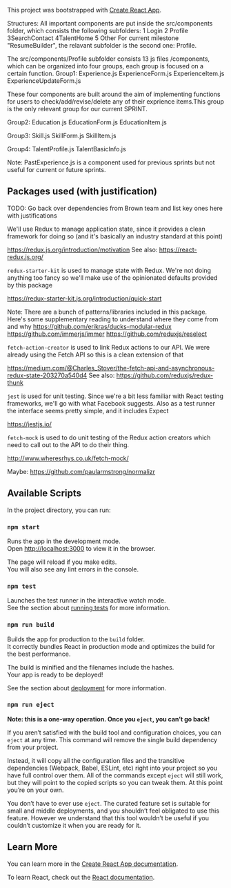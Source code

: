 This project was bootstrapped with [Create React App](https://github.com/facebook/create-react-app).

Structures:
All important components are put inside the src/components folder,
which consists the following subfolders:
1 Login 2 Profile 3SearchContact 4TalentHome 5 Other
For current milestone "ResumeBuilder", the relavant subfolder is the second one: Profile.

The src/components/Profile subfolder consists 13 js files /components, which can be organized into 
four groups, each group is focused on a certain function.
Group1: 
Experience.js
ExperienceForm.js
ExperienceItem.js
ExperienceUpdateForm.js

These four components are built around the aim of implementing functions for users to check/add/revise/delete
any of their exprience items.This group is the only relevant group for our current SPRINT.


Group2:
Education.js
EducationForm.js
EducationItem.js

Group3:
Skill.js
SkillForm.js
SkillItem.js

Group4:
TalentProfile.js
TalentBasicInfo.js

Note: PastExperience.js is a component used for previous sprints but not useful for current or future sprints.


## Packages used (with justification)

TODO: Go back over dependencies from Brown team and list key ones here with justifications

We'll use Redux to manage application state, since it provides a clean
framework for doing so (and it's basically an industry standard at this point)

https://redux.js.org/introduction/motivation
See also: https://react-redux.js.org/

`redux-starter-kit` is used to manage state with Redux. We're not doing anything
too fancy so we'll make use of the opinionated defaults provided by this package

https://redux-starter-kit.js.org/introduction/quick-start

Note: There are a bunch of patterns/libraries included in this package. Here's
some supplementary reading to understand where they come from and why
https://github.com/erikras/ducks-modular-redux
https://github.com/immerjs/immer
https://github.com/reduxjs/reselect

`fetch-action-creator` is used to link Redux actions to our API. We were already
using the Fetch API so this is a clean extension of that

https://medium.com/@Charles_Stover/the-fetch-api-and-asynchronous-redux-state-203270a540d4
See also: https://github.com/reduxjs/redux-thunk

`jest` is used for unit testing. Since we're a bit less familiar with React
testing frameworks, we'll go with what Facebook suggests. Also as a test runner
the interface seems pretty simple, and it includes Expect

https://jestjs.io/

`fetch-mock` is used to do unit testing of the Redux action creators which
need to call out to the API to do their thing. 

http://www.wheresrhys.co.uk/fetch-mock/


Maybe:
https://github.com/paularmstrong/normalizr

## Available Scripts

In the project directory, you can run:

### `npm start`

Runs the app in the development mode.<br>
Open [http://localhost:3000](http://localhost:3000) to view it in the browser.

The page will reload if you make edits.<br>
You will also see any lint errors in the console.

### `npm test`

Launches the test runner in the interactive watch mode.<br>
See the section about [running tests](https://facebook.github.io/create-react-app/docs/running-tests) for more information.

### `npm run build`

Builds the app for production to the `build` folder.<br>
It correctly bundles React in production mode and optimizes the build for the best performance.

The build is minified and the filenames include the hashes.<br>
Your app is ready to be deployed!

See the section about [deployment](https://facebook.github.io/create-react-app/docs/deployment) for more information.

### `npm run eject`

**Note: this is a one-way operation. Once you `eject`, you can’t go back!**

If you aren’t satisfied with the build tool and configuration choices, you can `eject` at any time. This command will remove the single build dependency from your project.

Instead, it will copy all the configuration files and the transitive dependencies (Webpack, Babel, ESLint, etc) right into your project so you have full control over them. All of the commands except `eject` will still work, but they will point to the copied scripts so you can tweak them. At this point you’re on your own.

You don’t have to ever use `eject`. The curated feature set is suitable for small and middle deployments, and you shouldn’t feel obligated to use this feature. However we understand that this tool wouldn’t be useful if you couldn’t customize it when you are ready for it.

## Learn More

You can learn more in the [Create React App documentation](https://facebook.github.io/create-react-app/docs/getting-started).

To learn React, check out the [React documentation](https://reactjs.org/).
